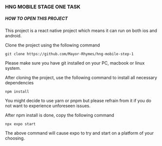 ### HNG MOBILE STAGE ONE TASK 

##### HOW TO OPEN THIS PROJECT

This project is a react native project which means it can run on both ios and android.

Clone the project using the following command

`git clone https://github.com/Mayor-Rhymes/hng-mobile-step-1`

Please make sure you have git installed on your PC, macbook or linux system.

After cloning the project, use the following command to install all necessary dependencies

`npm install`

You might decide to use yarn or pnpm but please refrain from it if you do not want to experience unforeseen issues.

After npm install is done, copy the following command

`npx expo start`

The above command will cause expo to try and start on a platform of your choosing. 



